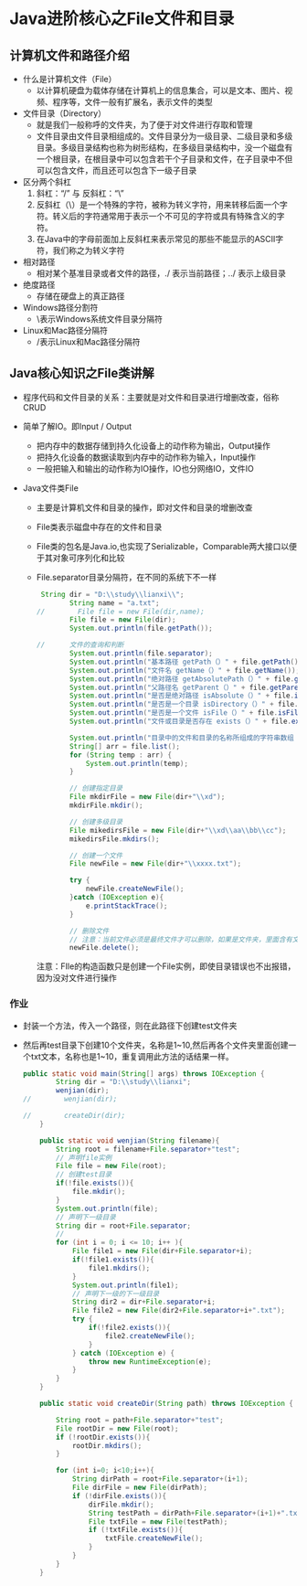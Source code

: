 # Java进阶核心之File文件和目录

## 计算机文件和路径介绍

* 什么是计算机文件（File）
  * 以计算机硬盘为载体存储在计算机上的信息集合，可以是文本、图片、视频、程序等，文件一般有扩展名，表示文件的类型
* 文件目录（Directory）
  * 就是我们一般称呼的文件夹，为了便于对文件进行存取和管理
  * 文件目录由文件目录相组成的。文件目录分为一级目录、二级目录和多级目录。多级目录结构也称为树形结构，在多级目录结构中，没一个磁盘有一个根目录，在根目录中可以包含若干个子目录和文件，在子目录中不但可以包含文件，而且还可以包含下一级子目录
* 区分两个斜杠
  1. 斜杠：“/” 与 反斜杠：“\”
  2. 反斜杠（\）是一个特殊的字符，被称为转义字符，用来转移后面一个字符。转义后的字符通常用于表示一个不可见的字符或具有特殊含义的字符。
  3. 在Java中的字母前面加上反斜杠来表示常见的那些不能显示的ASCII字符，我们称之为转义字符
* 相对路径
  * 相对某个基准目录或者文件的路径，./ 表示当前路径；../ 表示上级目录
* 绝度路径
  * 存储在硬盘上的真正路径
* Windows路径分割符
  * \表示Windows系统文件目录分隔符
* Linux和Mac路径分隔符
  * /表示Linux和Mac路径分隔符

## Java核心知识之File类讲解

* 程序代码和文件目录的关系：主要就是对文件和目录进行增删改查，俗称CRUD

* 简单了解IO。即Input / Output
  * 把内存中的数据存储到持久化设备上的动作称为输出，Output操作
  * 把持久化设备的数据读取到内存中的动作称为输入，Input操作
  * 一般把输入和输出的动作称为IO操作，IO也分网络IO，文件IO

* Java文件类File
  * 主要是计算机文件和目录的操作，即对文件和目录的增删改查

  * File类表示磁盘中存在的文件和目录

  * File类的包名是Java.io,也实现了Serializable，Comparable两大接口以便于其对象可序列化和比较

  * File.separator目录分隔符，在不同的系统下不一样

    ``` java
     String dir = "D:\\study\\lianxi\\";
            String name = "a.txt";
    //        File file = new File(dir,name);
            File file = new File(dir);
            System.out.println(file.getPath());
    
    //      文件的查询和判断
            System.out.println(file.separator);
            System.out.println("基本路径 getPath（）" + file.getPath());
            System.out.println("文件名 getName（）" + file.getName());
            System.out.println("绝对路径 getAbsolutePath（）" + file.getAbsolutePath());
            System.out.println("父路径名 getParent（）" + file.getParent());
            System.out.println("是否是绝对路径 isAbsolute（）" + file.isAbsolute());
            System.out.println("是否是一个目录 isDirectory（）" + file.isDirectory());
            System.out.println("是否是一个文件 isFile（）" + file.isFile());
            System.out.println("文件或目录是否存在 exists（）" + file.exists());
    
            System.out.println("目录中的文件和目录的名称所组成的字符串数组 list（)");
            String[] arr = file.list();
            for (String temp : arr) {
                System.out.println(temp);
            }
    
            // 创建指定目录
            File mkdirFile = new File(dir+"\\xd");
            mkdirFile.mkdir();
    
            // 创建多级目录
            File mikedirsFile = new File(dir+"\\xd\\aa\\bb\\cc");
            mikedirsFile.mkdirs();
    
            // 创建一个文件
            File newFile = new File(dir+"\\xxxx.txt");
    
            try {
                newFile.createNewFile();
            }catch (IOException e){
                e.printStackTrace();
            }
    
            // 删除文件
            // 注意：当前文件必须是最终文件才可以删除，如果是文件夹，里面含有文件，应该先删除里面的文件
            newFile.delete();
    ```

    注意：FIle的构造函数只是创建一个File实例，即使目录错误也不出报错，因为没对文件进行操作

### 作业

* 封装一个方法，传入一个路径，则在此路径下创建test文件夹

* 然后再test目录下创建10个文件夹，名称是1~10,然后再各个文件夹里面创建一个txt文本，名称也是1~10，重复调用此方法的话结果一样。

  ```java
  public static void main(String[] args) throws IOException {
          String dir = "D:\\study\\lianxi";
          wenjian(dir);
  //        wenjian(dir);
  
  //        createDir(dir);
      }
  
      public static void wenjian(String filename){
          String root = filename+File.separator+"test";
          // 声明file实例
          File file = new File(root);
          // 创建test目录
          if(!file.exists()){
              file.mkdir();
          }
          System.out.println(file);
          // 声明下一级目录
          String dir = root+File.separator;
          //
          for (int i = 0; i <= 10; i++ ){
              File file1 = new File(dir+File.separator+i);
              if(!file1.exists()){
                  file1.mkdirs();
              }
              System.out.println(file1);
              // 声明下一级的下一级目录
              String dir2 = dir+File.separator+i;
              File file2 = new File(dir2+File.separator+i+".txt");
              try {
                  if(!file2.exists()){
                      file2.createNewFile();
                  }
              } catch (IOException e) {
                  throw new RuntimeException(e);
              }
          }
      }
  
      public static void createDir(String path) throws IOException {
  
          String root = path+File.separator+"test";
          File rootDir = new File(root);
          if (!rootDir.exists()){
              rootDir.mkdirs();
          }
  
          for (int i=0; i<10;i++){
              String dirPath = root+File.separator+(i+1);
              File dirFile = new File(dirPath);
              if (!dirFile.exists()){
                  dirFile.mkdir();
                  String testPath = dirPath+File.separator+(i+1)+".txt";
                  File txtFile = new File(testPath);
                  if (!txtFile.exists()){
                      txtFile.createNewFile();
                  }
              }
          }
      }
  ```
  
  
